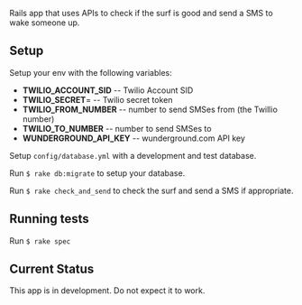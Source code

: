 Rails app that uses APIs to check if the surf is good and send a SMS to wake someone up.

## Setup

Setup your env with the following variables:

 * **TWILIO_ACCOUNT_SID** -- Twilio Account SID
 * **TWILIO_SECRET**= -- Twilio secret token
 * **TWILIO_FROM_NUMBER** -- number to send SMSes from (the Twillio number)
 * **TWILIO_TO_NUMBER** -- number to send SMSes to
 * **WUNDERGROUND_API_KEY** -- wunderground.com API key

Setup `config/database.yml` with a development and test database.

Run `$ rake db:migrate` to setup your database.

Run `$ rake check_and_send` to check the surf and send a SMS if appropriate.

## Running tests

Run `$ rake spec`

## Current Status

This app is in development.  Do not expect it to work.
